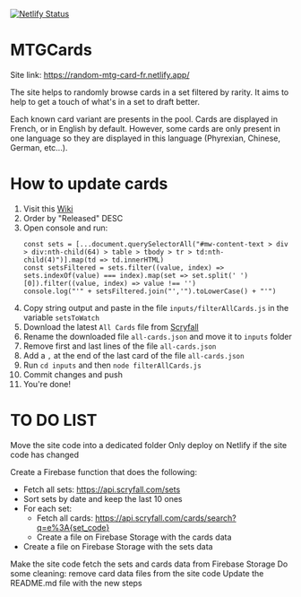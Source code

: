 [![Netlify Status](https://api.netlify.com/api/v1/badges/be1a63dc-da68-4ef4-86ed-f55ca96ffce6/deploy-status)](https://app.netlify.com/sites/random-mtg-card-fr/deploys)

# MTGCards

Site link: https://random-mtg-card-fr.netlify.app/

The site helps to randomly browse cards in a set filtered by rarity.
It aims to help to get a touch of what's in a set to draft better.

Each known card variant are presents in the pool. Cards are displayed in French, or in English by default. However, some cards are only present in one language so they are displayed in this language (Phyrexian, Chinese, German, etc...).

# How to update cards

1. Visit this [Wiki](https://mtg.fandom.com/wiki/Set#List_of_Magic_expansions_and_sets)
2. Order by "Released" DESC
3. Open console and run: 
    ```
    const sets = [...document.querySelectorAll("#mw-content-text > div > div:nth-child(64) > table > tbody > tr > td:nth-child(4)")].map(td => td.innerHTML)
    const setsFiltered = sets.filter((value, index) => sets.indexOf(value) === index).map(set => set.split(' ')[0]).filter((value, index) => value !== '')
    console.log("'" + setsFiltered.join("','").toLowerCase() + "'")
    ```
4. Copy string output and paste in the file `inputs/filterAllCards.js` in the variable `setsToWatch`
5. Download the latest `All Cards` file from [Scryfall](https://scryfall.com/docs/api/bulk-data)
6. Rename the downloaded file `all-cards.json` and move it to `inputs` folder
7. Remove first and last lines of the file `all-cards.json`
8. Add a `,` at the end of the last card of the file `all-cards.json`
9. Run `cd inputs` and then `node filterAllCards.js`
10. Commit changes and push
11. You're done!

# TO DO LIST

Move the site code into a dedicated folder
Only deploy on Netlify if the site code has changed

Create a Firebase function that does the following:
- Fetch all sets: https://api.scryfall.com/sets
- Sort sets by date and keep the last 10 ones
- For each set:
  - Fetch all cards: https://api.scryfall.com/cards/search?q=e%3A{set_code}
  - Create a file on Firebase Storage with the cards data
- Create a file on Firebase Storage with the sets data

Make the site code fetch the sets and cards data from Firebase Storage
Do some cleaning: remove card data files from the site code
Update the README.md file with the new steps
